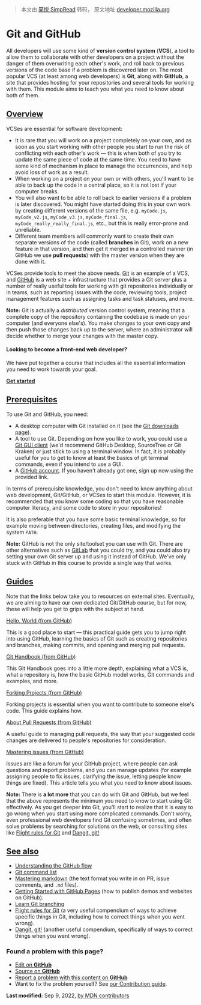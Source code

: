 > 本文由 [简悦 SimpRead](http://ksria.com/simpread/) 转码， 原文地址 [developer.mozilla.org](https://developer.mozilla.org/en-US/docs/Learn/Tools_and_testing/GitHub)

Git and GitHub
==============

All developers will use some kind of **version control system** (**VCS**), a tool to allow them to collaborate with other developers on a project without the danger of them overwriting each other's work, and roll back to previous versions of the code base if a problem is discovered later on. The most popular VCS (at least among web developers) is **Git**, along with **GitHub**, a site that provides hosting for your repositories and several tools for working with them. This module aims to teach you what you need to know about both of them.

[Overview](#overview)
---------------------

VCSes are essential for software development:

*   It is rare that you will work on a project completely on your own, and as soon as you start working with other people you start to run the risk of conflicting with each other's work — this is when both of you try to update the same piece of code at the same time. You need to have some kind of mechanism in place to manage the occurrences, and help avoid loss of work as a result.
*   When working on a project on your own or with others, you'll want to be able to back up the code in a central place, so it is not lost if your computer breaks.
*   You will also want to be able to roll back to earlier versions if a problem is later discovered. You might have started doing this in your own work by creating different versions of the same file, e.g. `myCode.js`, `myCode_v2.js`, `myCode_v3.js`, `myCode_final.js`, `myCode_really_really_final.js`, etc., but this is really error-prone and unreliable.
*   Different team members will commonly want to create their own separate versions of the code (called **branches** in Git), work on a new feature in that version, and then get it merged in a controlled manner (in GitHub we use **pull requests**) with the master version when they are done with it.

VCSes provide tools to meet the above needs. [Git](https://git-scm.com/) is an example of a VCS, and [GitHub](https://github.com/) is a web site + infrastructure that provides a Git server plus a number of really useful tools for working with git repositories individually or in teams, such as reporting issues with the code, reviewing tools, project management features such as assigning tasks and task statuses, and more.

**Note:** Git is actually a _distributed_ version control system, meaning that a complete copy of the repository containing the codebase is made on your computer (and everyone else's). You make changes to your own copy and then push those changes back up to the server, where an administrator will decide whether to merge your changes with the master copy.

#### Looking to become a front-end web developer?

We have put together a course that includes all the essential information you need to work towards your goal.

[**Get started**](/en-US/docs/Learn/Front-end_web_developer)

[Prerequisites](#prerequisites)
-------------------------------

To use Git and GitHub, you need:

*   A desktop computer with Git installed on it (see the [Git downloads page](https://git-scm.com/downloads)).
*   A tool to use Git. Depending on how you like to work, you could use a [Git GUI client](https://git-scm.com/downloads/guis/) (we'd recommend GitHub Desktop, SourceTree or Git Kraken) or just stick to using a terminal window. In fact, it is probably useful for you to get to know at least the basics of git terminal commands, even if you intend to use a GUI.
*   A [GitHub account](https://github.com/join). If you haven't already got one, sign up now using the provided link.

In terms of prerequisite knowledge, you don't need to know anything about web development, Git/GitHub, or VCSes to start this module. However, it is recommended that you know some coding so that you have reasonable computer literacy, and some code to store in your repositories!

It is also preferable that you have some basic terminal knowledge, so for example moving between directories, creating files, and modifying the system `PATH`.

**Note:** GitHub is not the only site/toolset you can use with Git. There are other alternatives such as [GitLab](https://about.gitlab.com/) that you could try, and you could also try setting your own Git server up and using it instead of GitHub. We've only stuck with GitHub in this course to provide a single way that works.

[Guides](#guides)
-----------------

Note that the links below take you to resources on external sites. Eventually, we are aiming to have our own dedicated Git/GitHub course, but for now, these will help you get to grips with the subject at hand.

[Hello, World (from GitHub)](https://docs.github.com/en/get-started/quickstart/hello-world)

This is a good place to start — this practical guide gets you to jump right into using GitHub, learning the basics of Git such as creating repositories and branches, making commits, and opening and merging pull requests.

[Git Handbook (from GitHub)](https://docs.github.com/en/get-started/using-git/about-git)

This Git Handbook goes into a little more depth, explaining what a VCS is, what a repository is, how the basic GitHub model works, Git commands and examples, and more.

[Forking Projects (from GitHub)](https://docs.github.com/en/get-started/quickstart/contributing-to-projects)

Forking projects is essential when you want to contribute to someone else's code. This guide explains how.

[About Pull Requests (from GitHub)](https://docs.github.com/en/pull-requests/collaborating-with-pull-requests/proposing-changes-to-your-work-with-pull-requests/about-pull-requests)

A useful guide to managing pull requests, the way that your suggested code changes are delivered to people's repositories for consideration.

[Mastering issues (from GitHub)](https://docs.github.com/en/issues/tracking-your-work-with-issues/about-issues)

Issues are like a forum for your GitHub project, where people can ask questions and report problems, and you can manage updates (for example assigning people to fix issues, clarifying the issue, letting people know things are fixed). This article tells you what you need to know about issues.

**Note:** There is **a lot more** that you can do with Git and GitHub, but we feel that the above represents the minimum you need to know to start using Git effectively. As you get deeper into Git, you'll start to realize that it is easy to go wrong when you start using more complicated commands. Don't worry, even professional web developers find Git confusing sometimes, and often solve problems by searching for solutions on the web, or consulting sites like [Flight rules for Git](https://github.com/k88hudson/git-flight-rules) and [Dangit, git!](https://dangitgit.com/)

[See also](#see_also)
---------------------

*   [Understanding the GitHub flow](https://docs.github.com/en/get-started/quickstart/github-flow)
*   [Git command list](https://git-scm.com/docs)
*   [Mastering markdown](https://docs.github.com/en/get-started/writing-on-github/getting-started-with-writing-and-formatting-on-github/basic-writing-and-formatting-syntax) (the text format you write in on PR, issue comments, and `.md` files).
*   [Getting Started with GitHub Pages](https://docs.github.com/en/pages/quickstart) (how to publish demos and websites on GitHub).
*   [Learn Git branching](https://learngitbranching.js.org/)
*   [Flight rules for Git](https://github.com/k88hudson/git-flight-rules) (a very useful compendium of ways to achieve specific things in Git, including how to correct things when you went wrong).
*   [Dangit, git!](https://dangitgit.com/) (another useful compendium, specifically of ways to correct things when you went wrong).

### Found a problem with this page?

*   [Edit on **GitHub**](https://github.com/mdn/content/edit/main/files/en-us/learn/tools_and_testing/github/index.md "You're going to need to sign in to GitHub first (Opens in a new tab)")
*   [Source on **GitHub**](https://github.com/mdn/content/blob/main/files/en-us/learn/tools_and_testing/github/index.md?plain=1 "Folder: en-us/learn/tools_and_testing/github (Opens in a new tab)")
*   [Report a problem with this content on **GitHub**](https://github.com/mdn/content/issues/new?template=page-report.yml&mdn-url=https%3A%2F%2Fdeveloper.mozilla.org%2Fen-US%2Fdocs%2FLearn%2FTools_and_testing%2FGitHub&metadata=%3C%21--+Do+not+make+changes+below+this+line+--%3E%0A%3Cdetails%3E%0A%3Csummary%3EPage+report+details%3C%2Fsummary%3E%0A%0A*+Folder%3A+%60en-us%2Flearn%2Ftools_and_testing%2Fgithub%60%0A*+MDN+URL%3A+https%3A%2F%2Fdeveloper.mozilla.org%2Fen-US%2Fdocs%2FLearn%2FTools_and_testing%2FGitHub%0A*+GitHub+URL%3A+https%3A%2F%2Fgithub.com%2Fmdn%2Fcontent%2Fblob%2Fmain%2Ffiles%2Fen-us%2Flearn%2Ftools_and_testing%2Fgithub%2Findex.md%0A*+Last+commit%3A+https%3A%2F%2Fgithub.com%2Fmdn%2Fcontent%2Fcommit%2F904cdf09c7e328b7a15a6a4db6bc6bd31f969cce%0A*+Document+last+modified%3A+2022-09-09T05%3A00%3A53.000Z%0A%0A%3C%2Fdetails%3E "This will take you to GitHub to file a new issue")
*   Want to fix the problem yourself? See [our Contribution guide](https://github.com/mdn/content/blob/main/README.md).

**Last modified:** Sep 9, 2022, [by MDN contributors](/en-US/docs/Learn/Tools_and_testing/GitHub/contributors.txt)